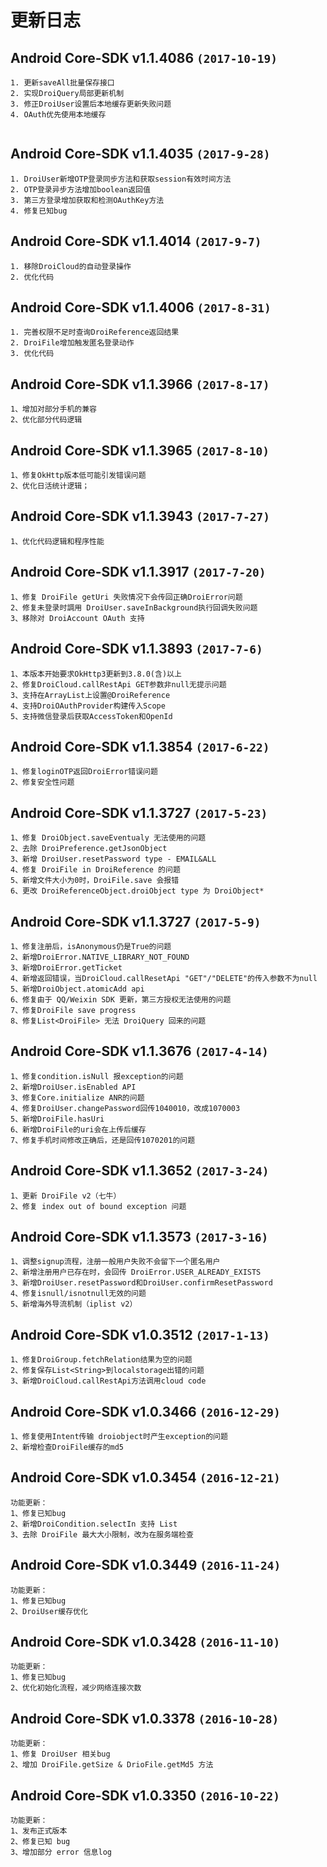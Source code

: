 # 更新日志

## Android Core-SDK v1.1.4086 `(2017-10-19)`  
```  
1. 更新saveAll批量保存接口  
2. 实现DroiQuery局部更新机制  
3. 修正DroiUser设置后本地缓存更新失败问题  
4. OAuth优先使用本地缓存  
 
```     

## Android Core-SDK v1.1.4035 `(2017-9-28)`  
```  
1. DroiUser新增OTP登录同步方法和获取session有效时间方法  
2. OTP登录异步方法增加boolean返回值  
3. 第三方登录增加获取和检测OAuthKey方法  
4. 修复已知bug  
```     

## Android Core-SDK v1.1.4014 `(2017-9-7)`  
```  
1. 移除DroiCloud的自动登录操作  
2. 优化代码  
```     

## Android Core-SDK v1.1.4006 `(2017-8-31)`  
```  
1. 完善权限不足时查询DroiReference返回结果  
2. DroiFile增加触发匿名登录动作  
3. 优化代码  
```     

## Android Core-SDK v1.1.3966 `(2017-8-17)`  
```  
1、增加对部分手机的兼容  
2、优化部分代码逻辑
```   

## Android Core-SDK v1.1.3965 `(2017-8-10)`  
```  
1、修复OkHttp版本低可能引发错误问题  
2、优化日活统计逻辑；
```   

## Android Core-SDK v1.1.3943 `(2017-7-27)`  
```  
1、优化代码逻辑和程序性能  
```   

## Android Core-SDK v1.1.3917 `(2017-7-20)`  
```  
1、修复 DroiFile getUri 失败情况下会传回正确DroiError问题  
2、修复未登录时調用 DroiUser.saveInBackground执行回调失败问题  
3、移除对 DroiAccount OAuth 支持  
```   

## Android Core-SDK v1.1.3893 `(2017-7-6)`  
```  
1、本版本开始要求OkHttp3更新到3.8.0(含)以上
2、修复DroiCloud.callRestApi GET参数非null无提示问题  
3、支持在ArrayList上设置@DroiReference  
4、支持DroiOAuthProvider构建传入Scope  
5、支持微信登录后获取AccessToken和OpenId  
```  

## Android Core-SDK v1.1.3854 `(2017-6-22)`  
```  
1、修复loginOTP返回DroiError错误问题  
2、修复安全性问题  
```  

## Android Core-SDK v1.1.3727 `(2017-5-23)`
```
1、修复 DroiObject.saveEventualy 无法使用的问题
2、去除 DroiPreference.getJsonObject
3、新增 DroiUser.resetPassword type - EMAIL&ALL
4、修复 DroiFile in DroiReference 的问题
5、新增文件大小为0时，DroiFile.save 会报错
6、更改 DroiReferenceObject.droiObject type 为 DroiObject*
```

## Android Core-SDK v1.1.3727 `(2017-5-9)`
```
1、修复注册后，isAnonymous仍是True的问题
2、新增DroiError.NATIVE_LIBRARY_NOT_FOUND
3、新增DroiError.getTicket
4、新增返回错误，当DroiCloud.callResetApi "GET"/"DELETE"的传入参数不为null
5、新增DroiObject.atomicAdd api
6、修复由于 QQ/Weixin SDK 更新，第三方授权无法使用的问题
7、修复DroiFile save progress
8、修复List<DroiFile> 无法 DroiQuery 回来的问题
```  

## Android Core-SDK v1.1.3676 `(2017-4-14)`
```
1、修复condition.isNull 报exception的问题
2、新增DroiUser.isEnabled API
3、修复Core.initialize ANR的问题
4、修复DroiUser.changePassword回传1040010，改成1070003
5、新增DroiFile.hasUri
6、新增DroiFile的uri会在上传后缓存
7、修复手机时间修改正确后，还是回传1070201的问题
```  

## Android Core-SDK v1.1.3652 `(2017-3-24)`
```
1、更新 DroiFile v2（七牛）
2、修复 index out of bound exception 问题
```  

## Android Core-SDK v1.1.3573 `(2017-3-16)`
```
1、调整signup流程，注册一般用户失败不会留下一个匿名用户
2、新增注册用户已存在时，会回传 DroiError.USER_ALREADY_EXISTS
3、新增DroiUser.resetPassword和DroiUser.confirmResetPassword
4、修复isnull/isnotnull无效的问题
5、新增海外导流机制（iplist v2）
```  

## Android Core-SDK v1.0.3512 `(2017-1-13)`
```
1、修复DroiGroup.fetchRelation结果为空的问题
2、修复保存List<String>到localstorage出错的问题
3、新增DroiCloud.callRestApi方法调用cloud code 
```  

## Android Core-SDK v1.0.3466 `(2016-12-29)`
```
1、修复使用Intent传输 droiobject时产生exception的问题
2、新增检查DroiFile缓存的md5
```  

## Android Core-SDK v1.0.3454 `(2016-12-21)`
```
功能更新：  
1、修复已知bug
2、新增DroiCondition.selectIn 支持 List
3、去除 DroiFile 最大大小限制，改为在服务端检查
```  

## Android Core-SDK v1.0.3449 `(2016-11-24)`
```
功能更新：  
1、修复已知bug
2、DroiUser缓存优化
```  

## Android Core-SDK v1.0.3428 `(2016-11-10)`
```
功能更新：  
1、修复已知bug
2、优化初始化流程，减少网络连接次数
```  

## Android Core-SDK v1.0.3378 `(2016-10-28)`
```
功能更新：  
1、修复 DroiUser 相关bug
2、增加 DroiFile.getSize & DrioFile.getMd5 方法
```  

## Android Core-SDK v1.0.3350  `(2016-10-22)`
```
功能更新：  
1、发布正式版本
2、修复已知 bug
3、增加部分 error 信息log
```

